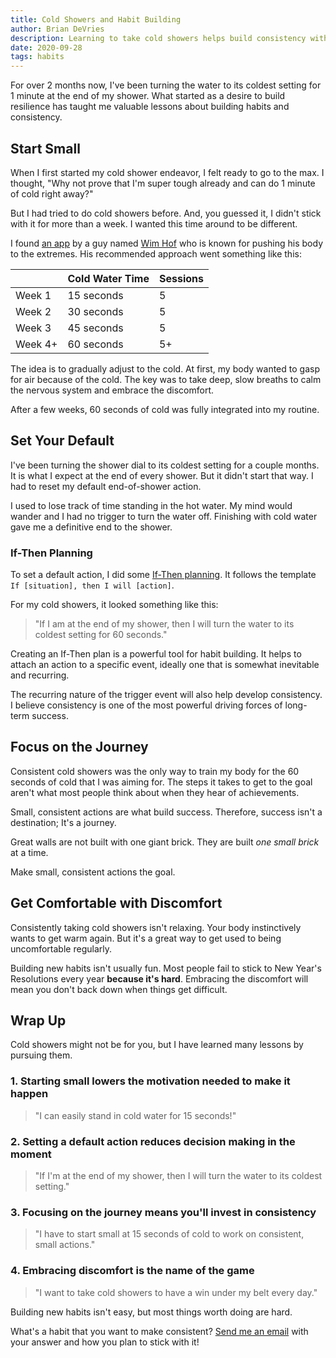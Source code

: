 ```yaml
---
title: Cold Showers and Habit Building
author: Brian DeVries
description: Learning to take cold showers helps build consistency with other habits as well.
date: 2020-09-28
tags: habits
---
```


For over 2 months now, I've been turning the water to its coldest setting for 1 minute at the end of my shower. What started as a desire to build resilience has taught me valuable lessons about building habits and consistency.

## Start Small

When I first started my cold shower endeavor, I felt ready to go to the max. I thought, "Why not prove that I'm super tough already and can do 1 minute of cold right away?"

But I had tried to do cold showers before. And, you guessed it, I didn't stick with it for more than a week. I wanted this time around to be different.

I found [an app](https://www.wimhofmethod.com/wim-hof-method-mobile-app) by a guy named [Wim Hof](https://www.wimhofmethod.com/iceman-wim-hof) who is known for pushing his body to the extremes. His recommended approach went something like this:

|         | Cold Water Time | Sessions |
| :------ | :-------------- | :------- |
| Week 1  | 15 seconds      | 5        |
| Week 2  | 30 seconds      | 5        |
| Week 3  | 45 seconds      | 5        |
| Week 4+ | 60 seconds      | 5+       |

The idea is to gradually adjust to the cold. At first, my body wanted to gasp for air because of the cold. The key was to take deep, slow breaths to calm the nervous system and embrace the discomfort.

After a few weeks, 60 seconds of cold was fully integrated into my routine.

## Set Your Default

I've been turning the shower dial to its coldest setting for a couple months. It is what I expect at the end of every shower. But it didn't start that way. I had to reset my default end-of-shower action.

I used to lose track of time standing in the hot water. My mind would wander and I had no trigger to turn the water off. Finishing with cold water gave me a definitive end to the shower.

### If-Then Planning

To set a default action, I did some [If-Then planning](https://patrikedblad.com/habits/if-then-planning/). It follows the template `If [situation], then I will [action]`.

For my cold showers, it looked something like this:

> "If I am at the end of my shower, then I will turn the water to its coldest setting for 60 seconds."

Creating an If-Then plan is a powerful tool for habit building. It helps to attach an action to a specific event, ideally one that is somewhat inevitable and recurring.

The recurring nature of the trigger event will also help develop consistency. I believe consistency is one of the most powerful driving forces of long-term success.

## Focus on the Journey

Consistent cold showers was the only way to train my body for the 60 seconds of cold that I was aiming for. The steps it takes to get to the goal aren't what most people think about when they hear of achievements.

Small, consistent actions are what build success. Therefore, success isn't a destination; It's a journey.

Great walls are not built with one giant brick. They are built _one small brick_ at a time.

Make small, consistent actions the goal.

## Get Comfortable with Discomfort

Consistently taking cold showers isn't relaxing. Your body instinctively wants to get warm again. But it's a great way to get used to being uncomfortable regularly.

Building new habits isn't usually fun. Most people fail to stick to New Year's Resolutions every year **because it's hard**. Embracing the discomfort will mean you don't back down when things get difficult.

## Wrap Up

Cold showers might not be for you, but I have learned many lessons by pursuing them.

### 1. Starting small lowers the motivation needed to make it happen

> "I can easily stand in cold water for 15 seconds!"

### 2. Setting a default action reduces decision making in the moment

> "If I'm at the end of my shower, then I will turn the water to its coldest setting."

### 3. Focusing on the journey means you'll invest in consistency

> "I have to start small at 15 seconds of cold to work on consistent, small actions."

### 4. Embracing discomfort is the name of the game

> "I want to take cold showers to have a win under my belt every day."

Building new habits isn't easy, but most things worth doing are hard.

What's a habit that you want to make consistent? [Send me an email](mailto:brian@brianjdevries.com) with your answer and how you plan to stick with it!

